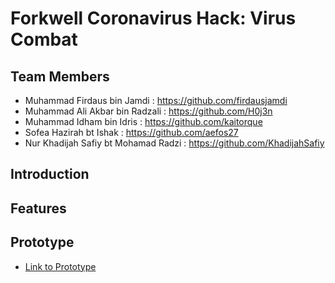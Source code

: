# Forkwell Coronavirus Hack: Virus Combat

[](https://github.com/H0j3n/fch-virus-combat/blob/master/1.png)

## Team Members

- Muhammad Firdaus bin Jamdi : https://github.com/firdausjamdi
- Muhammad Ali Akbar bin Radzali : https://github.com/H0j3n
- Muhammad Idham bin Idris : https://github.com/kaitorque
- Sofea Hazirah bt Ishak : https://github.com/aefos27
- Nur Khadijah Safiy bt Mohamad Radzi : https://github.com/KhadijahSafiy

## Introduction
  
[](2.png)
[](3.png)
[](4.png)

## Features

[](5.png)

## Prototype

- [Link to Prototype](https://www.figma.com/proto/nIsg2chNvvzkY1AnwRKiWs/Virus-Combat?node-id=64%3A358&scaling=min-zoom)


[](6.png)
[](7.png)



